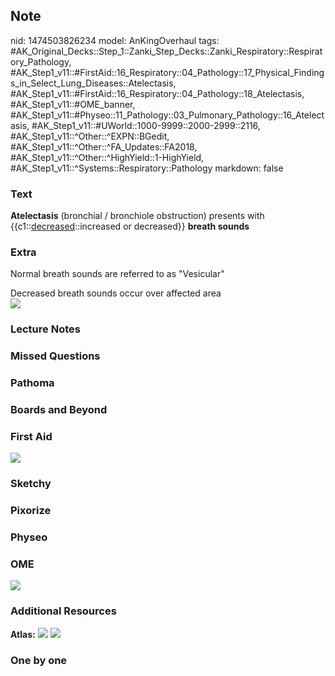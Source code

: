 ## Note
nid: 1474503826234
model: AnKingOverhaul
tags: #AK_Original_Decks::Step_1::Zanki_Step_Decks::Zanki_Respiratory::Respiratory_Pathology, #AK_Step1_v11::#FirstAid::16_Respiratory::04_Pathology::17_Physical_Findings_in_Select_Lung_Diseases::Atelectasis, #AK_Step1_v11::#FirstAid::16_Respiratory::04_Pathology::18_Atelectasis, #AK_Step1_v11::#OME_banner, #AK_Step1_v11::#Physeo::11_Pathology::03_Pulmonary_Pathology::16_Atelectasis, #AK_Step1_v11::#UWorld::1000-9999::2000-2999::2116, #AK_Step1_v11::^Other::^EXPN::BGedit, #AK_Step1_v11::^Other::^FA_Updates::FA2018, #AK_Step1_v11::^Other::^HighYield::1-HighYield, #AK_Step1_v11::^Systems::Respiratory::Pathology
markdown: false

### Text
<div>
  <b>Atelectasis</b> (bronchial / bronchiole obstruction) presents
  with {{c1::<u>decreased</u>::increased or decreased}} <b>breath
  sounds</b>
</div>

### Extra
Normal breath sounds are referred to as "Vesicular"
<div>
  Decreased breath sounds occur over affected area
  <div><img src="paste-224407746248986.jpg"></div>
</div>

### Lecture Notes


### Missed Questions


### Pathoma


### Boards and Beyond


### First Aid
<img src="tmp5nsox32y.png">

### Sketchy


### Pixorize


### Physeo


### OME
<div class="ome-widget">
  <a href="https://onlinemeded.org?ref=anki"><img src=
  "_OME_AnkiFlashcards_General_3.png"></a>
</div>

### Additional Resources
<b>Atlas:</b> <img src="paste-559879051805142.png"> <img src=
"tmp0buxlT.png">

### One by one

